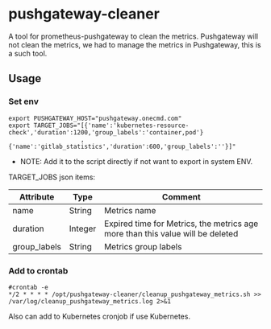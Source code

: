 # pushgateway-cleaner
A tool for prometheus-pushgateway to clean the metrics. Pushgateway will not clean the metrics, we had to manage the metrics in Pushgateway, this is a such tool.

## Usage

### Set env
```
export PUSHGATEWAY_HOST="pushgateway.onecmd.com"
export TARGET_JOBS="[{'name':'kubernetes-resource-check','duration':1200,'group_labels':'container,pod'}
                    ,{'name':'gitlab_statistics','duration':600,'group_labels':''}]"
```
- NOTE: Add it to the script directly if not want to export in system ENV.

TARGET_JOBS json items:

| Attribute  | Type | Comment |
| ------------- | ------------- | ------------- |
| name  | String  | Metrics name |
| duration  | Integer  | Expired time for Metrics, the metrics age more than this value will be deleted |
| group_labels  | String  | Metrics group labels |


### Add to crontab
```
#crontab -e
*/2 * * * * /opt/pushgateway-cleaner/cleanup_pushgateway_metrics.sh >> /var/log/cleanup_pushgateway_metrics.log 2>&1
```
Also can add to Kubernetes cronjob if use Kubernetes.

